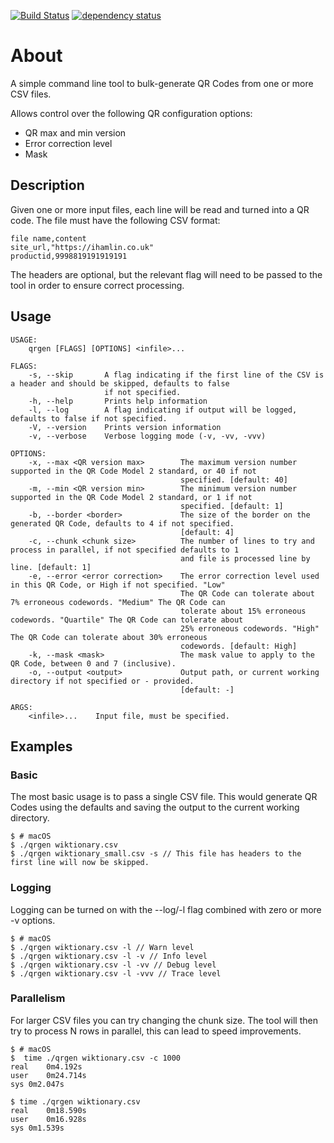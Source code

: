[![Build Status](https://dev.azure.com/morpork73/qrgen/_apis/build/status/ian-hamlin.qrgen?branchName=master)](https://dev.azure.com/morpork73/qrgen/_build/latest?definitionId=1&branchName=master)
[![dependency status](https://deps.rs/repo/github/ian-hamlin/qrgen/status.svg)](https://deps.rs/repo/github/ian-hamlin/qrgen)

# About

A simple command line tool to bulk-generate QR Codes from one or more CSV files.

Allows control over the following QR configuration options:

* QR max and min version
* Error correction level
* Mask

## Description

Given one or more input files, each line will be read and turned into a QR code.  The file must have the following CSV
format:

```CSV
file name,content
site_url,"https://ihamlin.co.uk"
productid,9998819191919191
```

The headers are optional, but the relevant flag will need to be passed to the tool in order to ensure correct processing.

## Usage

```console
USAGE:
    qrgen [FLAGS] [OPTIONS] <infile>...

FLAGS:
    -s, --skip       A flag indicating if the first line of the CSV is a header and should be skipped, defaults to false
                     if not specified.
    -h, --help       Prints help information
    -l, --log        A flag indicating if output will be logged, defaults to false if not specified.
    -V, --version    Prints version information
    -v, --verbose    Verbose logging mode (-v, -vv, -vvv)

OPTIONS:
    -x, --max <QR version max>        The maximum version number supported in the QR Code Model 2 standard, or 40 if not
                                      specified. [default: 40]
    -m, --min <QR version min>        The minimum version number supported in the QR Code Model 2 standard, or 1 if not
                                      specified. [default: 1]
    -b, --border <border>             The size of the border on the generated QR Code, defaults to 4 if not specified.
                                      [default: 4]
    -c, --chunk <chunk size>          The number of lines to try and process in parallel, if not specified defaults to 1
                                      and file is processed line by line. [default: 1]
    -e, --error <error correction>    The error correction level used in this QR Code, or High if not specified. "Low"
                                      The QR Code can tolerate about  7% erroneous codewords. "Medium" The QR Code can
                                      tolerate about 15% erroneous codewords. "Quartile" The QR Code can tolerate about
                                      25% erroneous codewords. "High" The QR Code can tolerate about 30% erroneous
                                      codewords. [default: High]
    -k, --mask <mask>                 The mask value to apply to the QR Code, between 0 and 7 (inclusive).
    -o, --output <output>             Output path, or current working directory if not specified or - provided.
                                      [default: -]

ARGS:
    <infile>...    Input file, must be specified.
```

## Examples

### Basic

The most basic usage is to pass a single CSV file.  This would generate QR Codes using the defaults and saving the
output to the current working directory.

```console
$ # macOS
$ ./qrgen wiktionary.csv
$ ./qrgen wiktionary_small.csv -s // This file has headers to the first line will now be skipped.
```

### Logging

Logging can be turned on with the --log/-l flag combined with zero or more -v options.

```console
$ # macOS
$ ./qrgen wiktionary.csv -l // Warn level
$ ./qrgen wiktionary.csv -l -v // Info level
$ ./qrgen wiktionary.csv -l -vv // Debug level
$ ./qrgen wiktionary.csv -l -vvv // Trace level
```

### Parallelism

For larger CSV files you can try changing the chunk size.  The tool will then try to process N rows in parallel, 
this can lead to speed improvements.

```console
$ # macOS
$  time ./qrgen wiktionary.csv -c 1000
real	0m4.192s
user	0m24.714s
sys	0m2.047s

$ time ./qrgen wiktionary.csv
real	0m18.590s
user	0m16.928s
sys	0m1.539s

```
